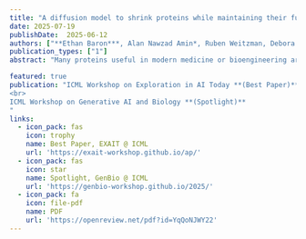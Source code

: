 ```yaml
---
title: "A diffusion model to shrink proteins while maintaining their function"
date: 2025-07-19
publishDate:  2025-06-12
authors: ["**Ethan Baron***, Alan Nawzad Amin*, Ruben Weitzman, Debora Susan Marks, Andrew Gordon Wilson"]
publication_types: ["1"]
abstract: "Many proteins useful in modern medicine or bioengineering are challenging to make in the lab, fuse with other proteins in cells, or deliver to tissues in the body because their sequences are too long. Shortening these sequences typically involves costly, time-consuming experimental campaigns. Ideally, we could instead use modern models of massive databases of sequences from nature to learn how to propose shrunken proteins that resemble sequences found in nature. Unfortunately, these models struggle to efficiently search the combinatorial space of all deletions, and are not trained with inductive biases to learn how to delete. To address this gap, we propose SCISOR, a novel discrete diffusion model that deletes letters from sequences to generate protein samples that resemble those found in nature. To do so, SCISOR trains a de-noiser to reverse a forward noising process that adds random insertions to natural sequences. As a generative model, SCISOR fits evolutionary sequence data competitively with previous large models. In evaluation, SCISOR achieves state-of-the-art predictions of the functional effects of deletions on ProteinGym. Finally, we use the SCISOR de-noiser to shrink long protein sequences, and show that its suggested deletions result in significantly more realistic proteins and more often preserve functional motifs than previous models of evolutionary sequences."

featured: true
publication: "ICML Workshop on Exploration in AI Today **(Best Paper)**
<br>
ICML Workshop on Generative AI and Biology **(Spotlight)**
"
links:
  - icon_pack: fas
    icon: trophy
    name: Best Paper, EXAIT @ ICML
    url: 'https://exait-workshop.github.io/ap/'
  - icon_pack: fas
    icon: star
    name: Spotlight, GenBio @ ICML
    url: 'https://genbio-workshop.github.io/2025/'
  - icon_pack: fa
    icon: file-pdf
    name: PDF
    url: 'https://openreview.net/pdf?id=YqQoNJWY22'
---
```


